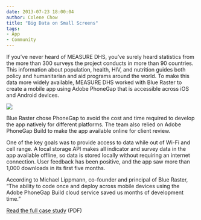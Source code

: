 ```yaml
---
date: 2013-07-23 18:00:04
author: Colene Chow
title: "Big Data on Small Screens"
tags:
- App
- Community
---
```


If you’ve never heard of MEASURE DHS, you’ve surely heard statistics from the more than 300 surveys the project conducts in more than 90 countries. This information about population, health, HIV, and nutrition guides both policy and humanitarian and aid programs around the world. To make this data more widely available, MEASURE DHS worked with Blue Raster to create a mobile app using Adobe PhoneGap that is accessible across iOS and Android devices.

![](/blog/uploads/2013-07/blueraster-measuredhs.png)

Blue Raster chose PhoneGap to avoid the cost and time required to develop the app natively for different platforms. The team also relied on Adobe PhoneGap Build to make the app available online for client review.

One of the key goals was to provide access to data while out of Wi-Fi and cell range. A local storage API makes all indicator and survey data in the app available offline, so data is stored locally without requiring an internet connection. User feedback has been positive, and the app saw more than 1,000 downloads in its first five months.

According to Michael Lippmann, co-founder and principal of Blue Raster, “The ability to code once and deploy across mobile devices using the Adobe PhoneGap Build cloud service saved us months of development time.”

[Read the full case study](http://adobe.ly/11kdoB2) (PDF)
